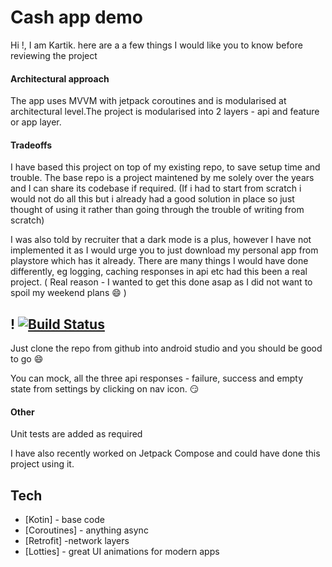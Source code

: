 # Cash app demo

Hi !, I am Kartik. here are a a few things I would like you to know before reviewing the project

#### Architectural approach
The app uses MVVM with jetpack coroutines and is modularised at architectural level.The project is modularised into 2 layers - api and feature or app layer.

#### Tradeoffs
I have based this project on top of my existing repo, to save setup time and trouble. The base repo is a project maintened by me solely over the years and I can share its codebase if required. (If i had to start from scratch i would not do all this but i already had a good solution in place so just thought of using it rather than going through the trouble of writing from scratch)

I was also told by recruiter that a dark mode is a plus, however I have not implemented it as I would urge you to just download my personal app from playstore which has it already. There are many things I would have done differently, eg logging, caching responses in api etc had this been a real project. ( Real reason - I wanted to get this done asap as I did not want to spoil my weekend plans :smile:	 )

## ! [![Build Status](https://travis-ci.org/joemccann/dillinger.svg?branch=master)](https://travis-ci.org/joemccann/dillinger)
Just clone the repo from github into android studio and you should be good to go :smile:

You can mock, all the three api responses - failure, success and empty state from settings by clicking on nav icon. :smirk:

#### Other
Unit tests are added as required

I have also recently worked on Jetpack Compose and could have done this project using it. 

## Tech
- [Kotin] - base code
- [Coroutines] - anything async
- [Retrofit] -network layers
- [Lotties] - great UI animations for modern  apps